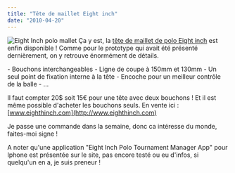 ```yaml
---
title: "Tête de maillet Eight inch"
date: "2010-04-20"
---
```


![](http://www.guidoline.com/wp-content/uploads/2010/04/eightinchmallet.jpg "Eight Inch polo mallet") Ça y est, la [tête de maillet de polo Eight inch](http://www.eighthinch.com/polo.html) est enfin disponible ! Comme pour le prototype qui avait été présenté dernièrement, on y retrouve énormément de détails.

\- Bouchons interchangeables - Ligne de coupe à 150mm et 130mm - Un seul point de fixation interne à la tête - Encoche pour un meilleur contrôle de la balle - ...

Il faut compter 20$ soit 15€ pour une tête avec deux bouchons ! Et il est même possible d'acheter les bouchons seuls. En vente ici : [www.eighthinch.com](http://www.eighthinch.com)

Je passe une commande dans la semaine, donc ca intéresse du monde, faites-moi signe !

A noter qu'une application "Eight Inch Polo Tournament Manager App" pour Iphone est présentée sur le site, pas encore testé ou eu d'infos, si quelqu'un en a, je suis preneur !
